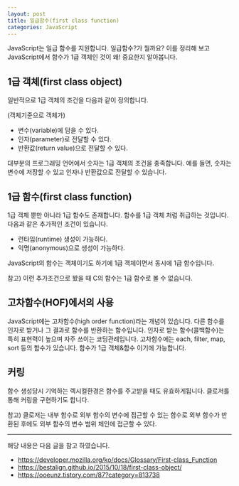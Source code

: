 ```yaml
---
layout: post
title: 일급함수(first class function)
categories: JavaScript
---
```


JavaScript는 일급 함수를 지원합니다. 일급함수?가 뭘까요? 이를 정리해 보고 JavaScript에서 함수가 1급 객체인 것이 왜! 중요한지 알아봅니다.

## 1급 객체(first class object)

일반적으로 1급 객체의 조건을 다음과 같이 정의합니다.

(객체기준으로 객체가)

- 변수(variable)에 담을 수 있다.
- 인자(parameter)로 전달할 수 있다.
- 반환값(return value)으로 전달할 수 있다.

대부분의 프로그래밍 언어에서 숫자는 1급 객체의 조건을 충족합니다. 예를 들면, 숫자는 변수에 저장할 수 있고 인자나 반환값으로 전달할 수 있습니다.

## 1급 함수(first class function)

1급 객체 뿐만 아니라 1급 함수도 존재합니다. 함수를 1급 객체 처럼 취급하는 것입니다. 다음과 같은 추가적인 조건이 있습니다.

- 런타임(runtime) 생성이 가능하다.
- 익명(anonymous)으로 생성이 가능하다.

JavaScript의 함수는 객체이기도 하기에 1급 객체이면서 동시에 1급 함수입니다.

참고) 이런 추가조건으로 봤을 때 C의 함수는 1급 함수로 볼 수 없습니다.

## 고차함수(HOF)에서의 사용

JavaScript에는 고차함수(high order function)라는 개념이 있습니다. 다른 함수를 인자로 받거나 그 결과로 함수를 반환하는 함수입니다. 인자로 받는 함수(콜백함수)는 특히 표현력이 높으며 자주 쓰이는 코딩관례입니다. 고차함수에는 each, filter, map, sort 등의 함수가 있습니다. 함수가 1급 객체&함수 이기에 가능합니다.

## 커링

함수 생성당시 기억하는 렉시컬환경은 함수를 주고받을 때도 유효하게됩니다. 클로저를 통해 커링을 구현하기도 합니다.

참고) 클로저는 내부 함수로 외부 함수의 변수에 접근할 수 있는 함수로 외부 함수가 반환된 후에도 외부 함수의 변수 범위 체인에 접근할 수 있다.

---

해당 내용은 다음 글을 참고 하였습니다.

- https://developer.mozilla.org/ko/docs/Glossary/First-class_Function
- https://bestalign.github.io/2015/10/18/first-class-object/
- https://ooeunz.tistory.com/87?category=813738
